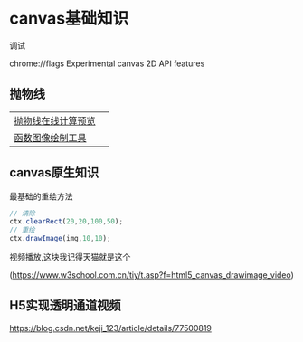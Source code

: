 # canvas基础知识


调试 

chrome://flags   Experimental canvas 2D API features



## 抛物线

|||
|:----|:----|
|[抛物线在线计算预览](http://www.99cankao.com/algebragraph/parabola-graph.php)||
|[函数图像绘制工具](https://zh.numberempire.com/graphingcalculator.php?functions=log(x)%2Csqrt(x)%2Csin(x)%2C1%2Fx%2Cx%5E2&xmin=-40.489981&xmax=8.866271&ymin=-12.533989&ymax=20.369978&var=x)||


## canvas原生知识

最基础的重绘方法
```js
// 清除
ctx.clearRect(20,20,100,50);
// 重绘
ctx.drawImage(img,10,10);
```
视频播放,这块我记得天猫就是这个

(https://www.w3school.com.cn/tiy/t.asp?f=html5_canvas_drawimage_video)

## H5实现透明通道视频

https://blog.csdn.net/keji_123/article/details/77500819
